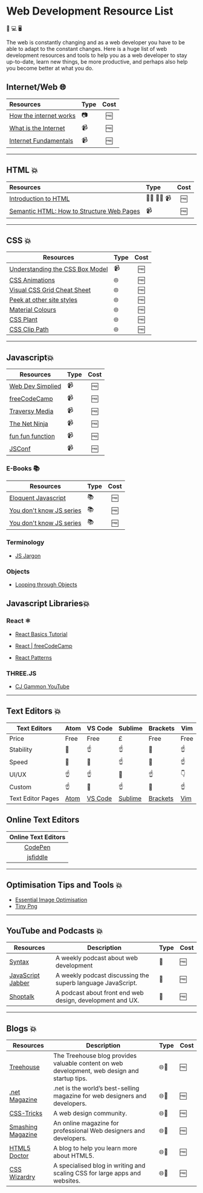 # Web Development Resource List

📱 💻 🖥️

The web is constantly changing and as a web developer you have to be able to adapt to the constant changes.
Here is a huge list of web development resources and tools to help you as a web developer to stay up-to-date,
learn new things, be more productive, and perhaps also help you become better at what you do.

## Internet/Web 🌐

| Resources                                                                                              | Type | Cost |
| :------------------------------------------------------------------------------------------------------|:-----|:----:|
| [How the internet works](https://www.helloitsliam.com/2014/12/20/how-the-internet-works-infographic/)  | 📷   | 🆓 |
| [What is the Internet](https://www.youtube.com/watch?v=Dxcc6ycZ73M)                                    | 📹   | 🆓 |
| [Internet Fundamentals](http://internetfundamentals.com/)                                              | 📹   | 🆓 |

---

## HTML 💥

| Resources                                                                                                                     | Type      | Cost  |
| :---------------------------------------------------------------------------------------------------------------------------- |:----------|:-----:|
| [Introduction to HTML](https://scrimba.com/g/ghtml)                                                                           | 👨‍💻 👩‍💻 📹 | 🆓 |
| [Semantic HTML: How to Structure Web Pages](https://webdesign.tutsplus.com/courses/semantic-html-how-to-structure-web-pages)  | 📹       | 🆓  |

---

## CSS 💥

| Resources                                                                                                 | Type | Cost |
| --------------------------------------------------------------------------------------------------------- |------|:----:|
| [Understanding the CSS Box Model](https://webdesign.tutsplus.com/courses/understanding-the-css-box-model) | 📹   | 🆓 |
| [CSS Animations](http://animista.net/)                                                                    | 🌐   | 🆓 |
| [Visual CSS Grid Cheat Sheet](http://grid.malven.co/)                                                     | 🌐   | 🆓 |
| [Peek at other site styles](http://stylifyme.com/)                                                        | 🌐   | 🆓 |
| [Material Colours](https://www.materialui.co/colors)                                                      | 🌐   | 🆓 |
| [CSS Plant](http://www.cssplant.com/)                                                                     | 🌐   | 🆓 |
| [CSS Clip Path](https://bennettfeely.com/clippy/)                                                         | 🌐   | 🆓 |

---

## Javascript💥

| Resources                                                                            | Type | Cost |
| ------------------------------------------------------------------------------------ |------|:----:|
| [Web Dev Simplied](https://www.youtube.com/channel/UCFbNIlppjAuEX4znoulh0Cw)         |  📹  | 🆓 |
| [freeCodeCamp](https://www.youtube.com/channel/UC8butISFwT-Wl7EV0hUK0BQ)             |  📹  | 🆓 |
| [Traversy Media](https://www.youtube.com/channel/UC8butISFwT-Wl7EV0hUK0BQ)           |  📹  | 🆓 |
| [The Net Ninja](https://www.youtube.com/channel/UCW5YeuERMmlnqo4oq8vwUpg)            |  📹  | 🆓 |
| [fun fun function](https://www.youtube.com/channel/UCO1cgjhGzsSYb1rsB4bFe4Q)         |  📹  | 🆓 |
| [JSConf](https://www.youtube.com/channel/UCzoVCacndDCfGDf41P-z0iA)                   |  📹  | 🆓 |

### E-Books 📚

| Resources                                                              | Type | Cost |
| ---------------------------------------------------------------------- |------|:----:|
| [Eloquent Javascript](http://eloquentjavascript.net/)                  | 📚   | 🆓 |
| [You don't know JS series](https://github.com/getify/You-Dont-Know-JS) | 📚   | 🆓 |
| [You don't know JS series](https://github.com/getify/You-Dont-Know-JS) | 📚   | 🆓 |

### Terminology

* [JS Jargon](http://jargon.js.org/)

### Objects

* [Looping through Objects](https://zellwk.com/blog/looping-through-js-objects/)

## Javascript Libraries💥

### React ⚛️

* [React Basics Tutorial](https://scrimba.com/g/glearnreact)
* [React | freeCodeCamp](https://learn.freecodecamp.org/front-end-libraries/react)

* [React Patterns](https://reactpatterns.com/)

### THREE.JS

* [CJ Gammon YouTube](https://www.youtube.com/channel/UCFbkyvvsEQn7AmQO6_G5J-A)

---

## Text Editors 💥

| Text Editors      | Atom                     | VS Code                                   | Sublime                                   | Brackets                       | Vim                         |
|-------------------|--------------------------|-------------------------------------------|-------------------------------------------|--------------------------------|-----------------------------|
| Price             | Free                     | Free                                      |  £                                        | Free                           | Free                        |
| Stability         | 👊                       | ☝️                                        | ☝️                                       | 👊                             | ☝️                          |
| Speed             | 👊                       | 👊                                        | ☝️                                       | 👊                             | ☝️                          |
| UI/UX             | ☝️                       | ☝️                                        | 👊                                       | ☝️                             | 👇                          |
| Custom            | ☝️                       | 👊                                        | ☝️                                       | 👊                             | ☝️                          |
| Text Editor Pages | [Atom](https://atom.io/) | [VS Code](https://code.visualstudio.com/) | [Sublime](https://www.sublimetext.com/3) | [Brackets](http://brackets.io/) | [Vim](https://www.vim.org/) |

## Online Text Editors

| Online Text Editors                      |
|:----------------------------------------:|
| [CodePen ](https://codepen.io/)          |
| [jsfiddle](https://jsfiddle.net/)        |

---

## Optimisation Tips and Tools 💥

* [Essential Image Optimisation](https://images.guide/)
* [Tiny Png](https://tinypng.com/)

---

## YouTube and Podcasts 💥

| Resources                                         | Description                                                 | Type    | Cost |
|---------------------------------------------------|-------------------------------------------------------------|---------|------|
|[Syntax](https://syntax.fm/)                       | A weekly podcast about web development                      | 🎵      | 🆓 |
|[JavaScript Jabber](https://devchat.tv/js-jabber/) | A weekly podcast discussing the superb language JavaScript. | 🎵      | 🆓 |
|[Shoptalk](https://shoptalkshow.com)               | A podcast about front end web design, development and UX.   | 🎵      | 🆓 |

---

## Blogs 💥

| Resources                                 | Description                                                                                  | Type | Cost |
|-------------------------------------------|----------------------------------------------------------------------------------------------|------|------|
|[Treehouse](https://blog.teamtreehouse.com)| The Treehouse blog provides valuable content on web development, web design and startup tips.| 🌐📜 | 🆓 |
|[.net Magazine](https://www.creativebloq.com/net-magazine)| .net is the world’s best-selling magazine for web designers and developers.   | 🌐📜 | 🆓 |
|[CSS-Tricks](https://css-tricks.com)| A web design community.                                                                             | 🌐📜 | 🆓 |
|[Smashing Magazine](https://www.smashingmagazine.com/)| An online magazine for professional Web designers and developers.                 | 🌐📜 | 🆓 |
|[HTML5 Doctor](http://html5doctor.com/)| A blog to help you learn more about HTML5.                                                       | 🌐📜 | 🆓 |
|[CSS Wizardry](https://csswizardry.com)| A specialised blog in writing and scaling CSS for large apps and websites.                       | 🌐📜 | 🆓 |